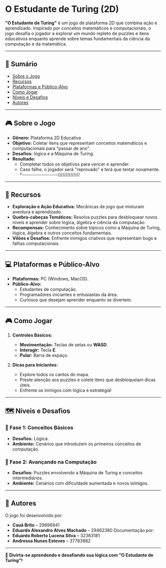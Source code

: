 # O Estudante de Turing (2D)

**"O Estudante de Turing"** é um jogo de plataforma 2D que combina ação e aprendizado. Inspirado por conceitos matemáticos e computacionais, o jogo desafia o jogador a explorar um mundo repleto de puzzles e itens educativos enquanto aprende sobre temas fundamentais da ciência da computação e da matemática.

---

## 📖 Sumário
- [Sobre o Jogo](#sobre-o-jogo)
- [Recursos](#recursos)
- [Plataformas e Público-Alvo](#plataformas-e-público-alvo)
- [Como Jogar](#como-jogar)
- [Níveis e Desafios](#níveis-e-desafios)
- [Autores](#autores)

---

## 🎮 Sobre o Jogo
- **Gênero:** Plataforma 2D Educativa
- **Objetivo:** Coletar itens que representam conceitos matemáticos e computacionais para "passar de ano".
- **Desafios:** lógica e a Máquina de Turing.
- **Resultado:** 
  - Completar todos os objetivos para vencer e aprender.
  - Caso falhe, o jogador será "reprovado" e terá que tentar novamente.
*------------------//////////////
---

## 🚀 Recursos
- **Exploração e Ação Educativa:** Mecânicas de jogo que misturam aventura e aprendizado.
- **Quebra-cabeças Temáticos:** Resolva puzzles para desbloquear novos níveis e aprender sobre lógica, álgebra e ciência da computação.
- **Recompensas:** Conhecimento sobre tópicos como a Máquina de Turing, lógica, álgebra e outros conceitos fundamentais.
- **Vilões e Desafios:** Enfrente inimigos criativos que representam bugs e falhas computacionais.

---

## 💻 Plataformas e Público-Alvo
- **Plataformas:** PC (Windows, MacOS).
- **Público-Alvo:** 
  - Estudantes de computação.
  - Programadores iniciantes e entusiastas da área.
  - Curiosos que desejam aprender enquanto se divertem.

---

## 🎮 Como Jogar
1. **Controles Básicos:**
   - **Movimentação:** Teclas de setas ou **WASD**.
   - **Interagir:** Tecla **E**.
   - **Pular:** Barra de espaço.

2. **Dicas para Iniciantes:**
   - Explore todos os cantos do mapa.
   - Preste atenção aos puzzles e colete itens que desbloqueiam dicas úteis.
   - Enfrente os inimigos com lógica e estratégia!

---

## 🗺️ Níveis e Desafios
### 🌟 Fase 1: Conceitos Básicos
- **Desafios:** Lógica.
- **Ambiente:** Cenários que introduzem os primeiros conceitos de computação.

### 🌟 Fase 2: Avançando na Computação
- **Desafios:** Puzzles envolvendo a Máquina de Turing e conceitos intermediários.
- **Ambiente:** Cenários com dificuldade aumentada e novos inimigos.

---

## 👥 Autores
O jogo foi desenvolvido por:
- **Cauã Brito** – 29696941
- **Eduardo Alexandro Alves Machado** – 29462380
Documentação por:
- **Eduardo Roberto Lucena Silva** – 32363181
- **Andressa Nunes Esteves** – 37783882

---

🎉 **Divirta-se aprendendo e desafiando sua lógica com "O Estudante de Turing"!**
